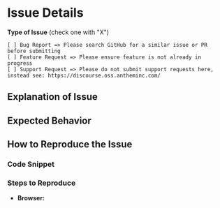 <!-- 
Please fill the report below. Your issue will be added to the overall list of issues and will be reviewed on a first-come first-serve basis. 
-->

# Issue Details

**Type of Issue**  (check one with "X")
```
[ ] Bug Report => Please search GitHub for a similar issue or PR before submitting
[ ] Feature Request => Please ensure feature is not already in progress
[ ] Support Request => Please do not submit support requests here, instead see: https://discourse.oss.antheminc.com/
```

## Explanation of Issue
<!-- 
Please describe the issue in a short summary. 
-->


## Expected Behavior
<!-- 
Please describe the expectation of what should occur in the scenario previously described. 
-->


## How to Reproduce the Issue
### Code Snippet
<!-- 
Please add any code that is necessary to reproduce the issue.

If the current behavior is recreated better with an example, please provide the *STEPS TO REPRODUCE* and if possible a *MINIMAL DEMO* of the problem via
https://plnkr.co or similar.
-->

### Steps to Reproduce
<!--
Please list the steps required to reproduce the issue (if any)
-->

* **Browser:**
<!--
Please list all browsers where this could be reproduced.
-->

